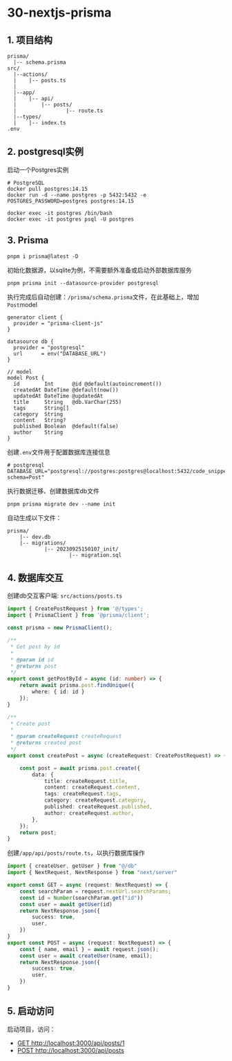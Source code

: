 # 30-nextjs-prisma


## 1. 项目结构
```shell
prisma/
  |-- schema.prisma
src/
  |--actions/
  |    |-- posts.ts
  |
  |--app/
  |    |-- api/
  |        |-- posts/
  |                |-- route.ts
  |--types/
  |    |-- index.ts
.env
```

## 2. postgresql实例

启动一个Postgres实例
```shell
# PostgreSQL
docker pull postgres:14.15
docker run -d --name postgres -p 5432:5432 -e POSTGRES_PASSWORD=postgres postgres:14.15

docker exec -it postgres /bin/bash
docker exec -it postgres psql -U postgres
```

## 3. Prisma
```shell
pnpm i prisma@latest -D
```

初始化数据源，以sqlite为例，不需要额外准备或启动外部数据库服务
```shell
pnpm prisma init --datasource-provider postgresql
```

执行完成后自动创建：`/prisma/schema.prisma`文件，在此基础上，增加`Post`model
```prisma
generator client {
  provider = "prisma-client-js"
}

datasource db {
  provider = "postgresql"
  url      = env("DATABASE_URL")
}

// model
model Post {
  id        Int      @id @default(autoincrement())
  createdAt DateTime @default(now())
  updatedAt DateTime @updatedAt
  title     String   @db.VarChar(255)
  tags      String[]
  category  String
  content   String?
  published Boolean  @default(false)
  author    String
}
```

创建`.env`文件用于配置数据库连接信息
```env
# postgresql
DATABASE_URL="postgresql://postgres:postgres@localhost:5432/code_snippet?schema=Post"
```

执行数据迁移、创建数据库db文件
```shell
pnpm prisma migrate dev --name init
```

自动生成以下文件：
```shell
prisma/
    |-- dev.db
    |-- migrations/
            |-- 20230925150107_init/
                    |-- migration.sql
```


## 4. 数据库交互

创建db交互客户端: `src/actions/posts.ts`
```ts
import { CreatePostRequest } from '@/types';
import { PrismaClient } from '@prisma/client';

const prisma = new PrismaClient();

/**
 * Get post by id
 * 
 * @param id id
 * @returns post
 */
export const getPostById = async (id: number) => {
    return await prisma.post.findUnique({
        where: { id: id }
    });
}

/**
 * Create post
 * 
 * @param createRequest createRequest
 * @returns created post
 */
export const createPost = async (createRequest: CreatePostRequest) => {

    const post = await prisma.post.create({
        data: {
            title: createRequest.title,
            content: createRequest.content,
            tags: createRequest.tags,
            category: createRequest.category,
            published: createRequest.published,
            author: createRequest.author,
        },
    });
    return post;
}
```

创建`/app/api/posts/route.ts`，以执行数据库操作
```ts
import { createUser, getUser } from "@/db"
import { NextRequest, NextResponse } from "next/server"

export const GET = async (request: NextRequest) => {
    const searchParam = request.nextUrl.searchParams;
    const id = Number(searchParam.get("id"))
    const user = await getUser(id)
    return NextResponse.json({
        success: true,
        user,
    })
}
export const POST = async (request: NextRequest) => {
    const { name, email } = await request.json();
    const user = await createUser(name, email);
    return NextResponse.json({
        success: true,
        user,
    })
}
```

## 5. 启动访问
启动项目，访问：
- [GET http://localhost:3000/api/posts/1](http://localhost:3000/api/posts/1)
- [POST http://localhost:3000/api/posts](http://localhost:3000/api/posts)
